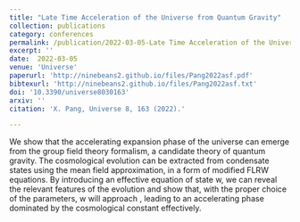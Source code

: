 ```yaml
---  
title: "Late Time Acceleration of the Universe from Quantum Gravity"
collection: publications
category: conferences
permalink: /publication/2022-03-05-Late Time Acceleration of the Universe from Quantum Gravity
excerpt: ''
date:  2022-03-05
venue: 'Universe'
paperurl: 'http://ninebeans2.github.io/files/Pang2022asf.pdf'
bibtexurl: 'http://ninebeans2.github.io/files/Pang2022asf.txt'
doi: '10.3390/universe8030163'
arxiv: ''
citation: 'X. Pang, Universe 8, 163 (2022).'

---  
```


We show that the accelerating expansion phase of the universe can emerge from the group field theory formalism, a candidate theory of quantum gravity. The cosmological evolution can be extracted from condensate states using the mean field approximation, in a form of modified FLRW equations. By introducing an effective equation of state w, we can reveal the relevant features of the evolution and show that, with the proper choice of the parameters, w will approach , leading to an accelerating phase dominated by the cosmological constant effectively.

